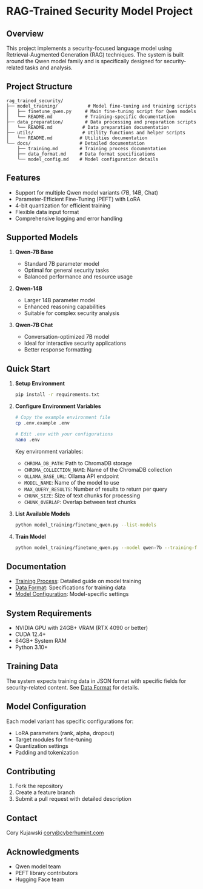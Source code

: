 # RAG-Trained Security Model Project

## Overview
This project implements a security-focused language model using Retrieval-Augmented Generation (RAG) techniques. The system is built around the Qwen model family and is specifically designed for security-related tasks and analysis.

## Project Structure
```
rag_trained_security/
├── model_training/           # Model fine-tuning and training scripts
│   ├── finetune_qwen.py     # Main fine-tuning script for Qwen models
│   └── README.md            # Training-specific documentation
├── data_preparation/        # Data processing and preparation scripts
│   └── README.md           # Data preparation documentation
├── utils/                  # Utility functions and helper scripts
│   └── README.md          # Utilities documentation
└── docs/                  # Detailed documentation
    ├── training.md        # Training process documentation
    ├── data_format.md     # Data format specifications
    └── model_config.md    # Model configuration details
```

## Features
- Support for multiple Qwen model variants (7B, 14B, Chat)
- Parameter-Efficient Fine-Tuning (PEFT) with LoRA
- 4-bit quantization for efficient training
- Flexible data input format
- Comprehensive logging and error handling

## Supported Models
1. **Qwen-7B Base**
   - Standard 7B parameter model
   - Optimal for general security tasks
   - Balanced performance and resource usage

2. **Qwen-14B**
   - Larger 14B parameter model
   - Enhanced reasoning capabilities
   - Suitable for complex security analysis

3. **Qwen-7B Chat**
   - Conversation-optimized 7B model
   - Ideal for interactive security applications
   - Better response formatting

## Quick Start
1. **Setup Environment**
   ```bash
   pip install -r requirements.txt
   ```

2. **Configure Environment Variables**
   ```bash
   # Copy the example environment file
   cp .env.example .env
   
   # Edit .env with your configurations
   nano .env
   ```
   
   Key environment variables:
   - `CHROMA_DB_PATH`: Path to ChromaDB storage
   - `CHROMA_COLLECTION_NAME`: Name of the ChromaDB collection
   - `OLLAMA_BASE_URL`: Ollama API endpoint
   - `MODEL_NAME`: Name of the model to use
   - `MAX_QUERY_RESULTS`: Number of results to return per query
   - `CHUNK_SIZE`: Size of text chunks for processing
   - `CHUNK_OVERLAP`: Overlap between text chunks

3. **List Available Models**
   ```bash
   python model_training/finetune_qwen.py --list-models
   ```

4. **Train Model**
   ```bash
   python model_training/finetune_qwen.py --model qwen-7b --training-file your_data.json
   ```

## Documentation
- [Training Process](docs/training.md): Detailed guide on model training
- [Data Format](docs/data_format.md): Specifications for training data
- [Model Configuration](docs/model_config.md): Model-specific settings

## System Requirements
- NVIDIA GPU with 24GB+ VRAM (RTX 4090 or better)
- CUDA 12.4+
- 64GB+ System RAM
- Python 3.10+

## Training Data
The system expects training data in JSON format with specific fields for security-related content. See [Data Format](docs/data_format.md) for details.

## Model Configuration
Each model variant has specific configurations for:
- LoRA parameters (rank, alpha, dropout)
- Target modules for fine-tuning
- Quantization settings
- Padding and tokenization

## Contributing
1. Fork the repository
2. Create a feature branch
3. Submit a pull request with detailed description


## Contact
Cory Kujawski cory@cyberhumint.com

## Acknowledgments
- Qwen model team
- PEFT library contributors
- Hugging Face team
